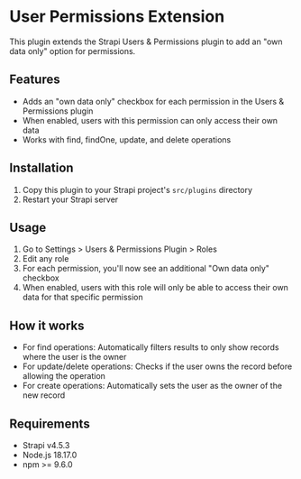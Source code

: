 # User Permissions Extension

This plugin extends the Strapi Users & Permissions plugin to add an "own data only" option for permissions.

## Features

- Adds an "own data only" checkbox for each permission in the Users & Permissions plugin
- When enabled, users with this permission can only access their own data
- Works with find, findOne, update, and delete operations

## Installation

1. Copy this plugin to your Strapi project's `src/plugins` directory
2. Restart your Strapi server

## Usage

1. Go to Settings > Users & Permissions Plugin > Roles
2. Edit any role
3. For each permission, you'll now see an additional "Own data only" checkbox
4. When enabled, users with this role will only be able to access their own data for that specific permission

## How it works

- For find operations: Automatically filters results to only show records where the user is the owner
- For update/delete operations: Checks if the user owns the record before allowing the operation
- For create operations: Automatically sets the user as the owner of the new record

## Requirements

- Strapi v4.5.3
- Node.js 18.17.0
- npm >= 9.6.0 